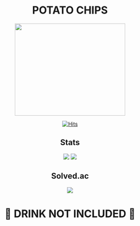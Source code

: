 <div align="center">
 
# POTATO CHIPS
<img src="https://github.com/DevPota/DevPota/assets/115741705/c8955665-6688-427d-8a09-688c570e4773" width="300" height="250"/><br/>

[![Hits](https://hits.seeyoufarm.com/api/count/incr/badge.svg?url=https%3A%2F%2Fgithub.com%2FDevPota%2Fhit-counter&count_bg=%2379C83D&title_bg=%23555555&icon=&icon_color=%23E7E7E7&title=hits&edge_flat=false)](https://hits.seeyoufarm.com)

## Stats
[![](https://github-readme-stats.vercel.app/api/top-langs/?username=DevPota&count_private=true&show_icons=true&theme=radical)](https://github.com/DevPota)
![](https://github-readme-stats.vercel.app/api?username=DevPota&count_private=true&show_icons=true&theme=radical)

## Solved.ac
[![](http://mazassumnida.wtf/api/v2/generate_badge?boj=potatopotatopotato)](https://solved.ac/potatopotatopotato)

# :no_entry_sign: DRINK NOT INCLUDED :no_entry_sign:
